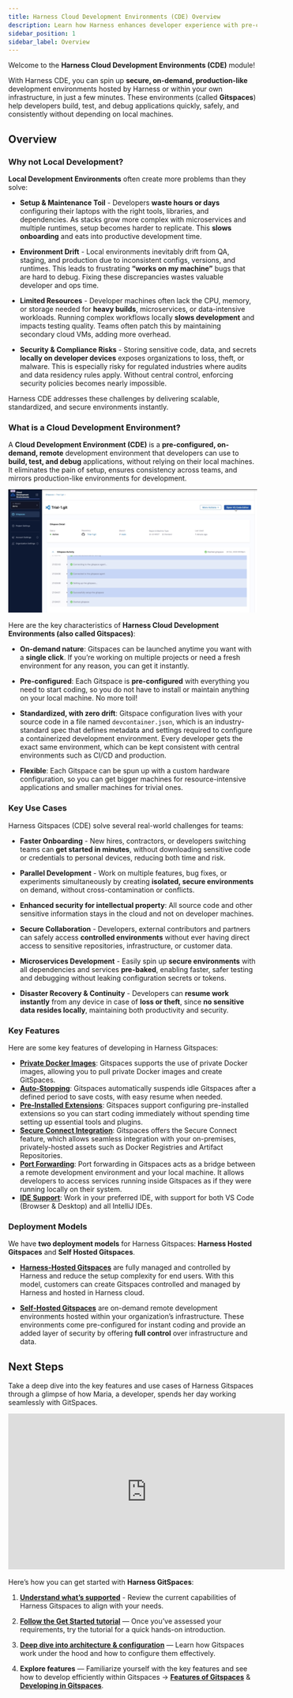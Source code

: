 ```yaml
---
title: Harness Cloud Development Environments (CDE) Overview
description: Learn how Harness enhances developer experience with pre-configured cloud development environments.
sidebar_position: 1
sidebar_label: Overview
---
```


Welcome to the **Harness Cloud Development Environments (CDE)** module!

With Harness CDE, you can spin up **secure, on-demand, production-like** development environments hosted by Harness or within your own infrastructure, in just a few minutes. These environments (called **Gitspaces**) help developers build, test, and debug applications quickly, safely, and consistently without depending on local machines.

## Overview
### Why not Local Development? 
**Local Development Environments** often create more problems than they solve:

- **Setup & Maintenance Toil** - Developers **waste hours or days** configuring their laptops with the right tools, libraries, and dependencies. As stacks grow more complex with microservices and multiple runtimes, setup becomes harder to replicate. This **slows onboarding** and eats into productive development time.

- **Environment Drift** - Local environments inevitably drift from QA, staging, and production due to inconsistent configs, versions, and runtimes. This leads to frustrating **“works on my machine”** bugs that are hard to debug. Fixing these discrepancies wastes valuable developer and ops time.

- **Limited Resources** - Developer machines often lack the CPU, memory, or storage needed for **heavy builds**, microservices, or data-intensive workloads. Running complex workflows locally **slows development** and impacts testing quality. Teams often patch this by maintaining secondary cloud VMs, adding more overhead.

- **Security & Compliance Risks** - Storing sensitive code, data, and secrets **locally on developer devices** exposes organizations to loss, theft, or malware. This is especially risky for regulated industries where audits and data residency rules apply. Without central control, enforcing security policies becomes nearly impossible.

Harness CDE addresses these challenges by delivering scalable, standardized, and secure environments instantly.

###  What is a Cloud Development Environment? 
A **Cloud Development Environment (CDE)** is a **pre-configured, on-demand, remote** development environment that developers can use to **build, test, and debug** applications, without relying on their local machines.
It eliminates the pain of setup, ensures consistency across teams, and mirrors production-like environments for development.

![](./static/gitspaces-overview.png)

Here are the key characteristics of **Harness Cloud Development Environments (also called Gitspaces)**:
- **On-demand nature**: Gitspaces can be launched anytime you want with a **single click**. If you’re working on multiple projects or need a fresh environment for any reason, you can get it instantly.

- **Pre-configured**: Each Gitspace is **pre-configured** with everything you need to start coding, so you do not have to install or maintain anything on your local machine. No more toil!

- **Standardized, with zero drift**: Gitspace configuration lives with your source code in a file named ``devcontainer.json``, which is an industry-standard spec that defines metadata and settings required to configure a containerized development environment. Every developer gets the exact same environment, which can be kept consistent with central environments such as CI/CD and production.

- **Flexible**: Each Gitspace can be spun up with a custom hardware configuration, so you can get bigger machines for resource-intensive applications and smaller machines for trivial ones.

### Key Use Cases
Harness Gitspaces (CDE) solve several real-world challenges for teams:

- **Faster Onboarding** - New hires, contractors, or developers switching teams can **get started in minutes**, without downloading sensitive code or credentials to personal devices, reducing both time and risk.

- **Parallel Development** - Work on multiple features, bug fixes, or experiments simultaneously by creating **isolated, secure environments** on demand, without cross-contamination or conflicts.

- **Enhanced security for intellectual property**: All source code and other sensitive information stays in the cloud and not on developer machines. 

- **Secure Collaboration** - Developers, external contributors and partners can safely access **controlled environments** without ever having direct access to sensitive repositories, infrastructure, or customer data.

- **Microservices Development** - Easily spin up **secure environments** with all dependencies and services **pre-baked**, enabling faster, safer testing and debugging without leaking configuration secrets or tokens.

- **Disaster Recovery & Continuity** - Developers can **resume work instantly** from any device in case of **loss or theft**, since **no sensitive data resides locally**, maintaining both productivity and security.

### Key Features
Here are some key features of developing in Harness Gitspaces:

* [**Private Docker Images**](/docs/cloud-development-environments/features-of-gitspaces/private-docker-images.md): Gitspaces supports the use of private Docker images, allowing you to pull private Docker images and create GitSpaces.
* [**Auto-Stopping**](/docs/cloud-development-environments/features-of-gitspaces/auto-stopping.md): Gitspaces automatically suspends idle Gitspaces after a defined period to save costs, with easy resume when needed.
* [**Pre-Installed Extensions**](/docs/cloud-development-environments/develop-using-cde/extensions.md): Gitspaces support configuring pre-installed extensions so you can start coding immediately without spending time setting up essential tools and plugins.
* [**Secure Connect Integration**](/docs/cloud-development-environments/features-of-gitspaces/secure-connect.md): Gitspaces offers the Secure Connect feature, which allows seamless integration with your on-premises, privately-hosted assets such as Docker Registries and Artifact Repositories.
* [**Port Forwarding**](/docs/cloud-development-environments/develop-using-cde/port-forwarding.md): Port forwarding in Gitspaces acts as a bridge between a remote development environment and your local machine. It allows developers to access services running inside Gitspaces as if they were running locally on their system.
* [**IDE Support**](/docs/category/ides): Work in your preferred IDE, with support for both VS Code (Browser & Desktop) and all IntelliJ IDEs.

### Deployment Models 
We have **two deployment models** for Harness Gitspaces: **Harness Hosted Gitspaces** and **Self Hosted Gitspaces**. 

- [**Harness-Hosted Gitspaces**](/docs/cloud-development-environments/introduction/quickstart-guide.md) are fully managed and controlled by Harness and reduce the setup complexity for end users. With this model, customers can create Gitspaces controlled and managed by Harness and hosted in Harness cloud. 

- [**Self-Hosted Gitspaces**](/docs/cloud-development-environments/introduction/self-hosted.md) are on-demand remote development environments hosted within your organization’s infrastructure. These environments come pre-configured for instant coding and provide an added layer of security by offering **full control** over infrastructure and data.


## Next Steps

Take a deep dive into the key features and use cases of Harness Gitspaces through a glimpse of how Maria, a developer, spends her day working seamlessly with GitSpaces.

<iframe width="560" height="315" src="https://www.youtube.com/embed/pEianR6PCPY?si=tCJKw0vAsu7yye95" title="YouTube video player" frameborder="0" allow="accelerometer; autoplay; clipboard-write; encrypted-media; gyroscope; picture-in-picture; web-share" referrerpolicy="strict-origin-when-cross-origin" allowfullscreen></iframe>

Here’s how you can get started with **Harness GitSpaces**:

1. [**Understand what’s supported**](/docs/cloud-development-environments/introduction/whats-supported.md) - Review the current capabilities of Harness Gitspaces to align with your needs.

2. [**Follow the Get Started tutorial**](/docs/category/get-started-1) — Once you’ve assessed your requirements, try the tutorial for a quick hands-on introduction. 

3. [**Deep dive into architecture & configuration**](/docs/category/deep-dive-into-gitspaces) — Learn how Gitspaces work under the hood and how to configure them effectively. 

4. **Explore features** — Familiarize yourself with the key features and see how to develop efficiently within Gitspaces -> [**Features of Gitspaces**](/docs/category/features-of-gitspaces) & [**Developing in Gitspaces**](/docs/category/develop-in-gitspaces). 
